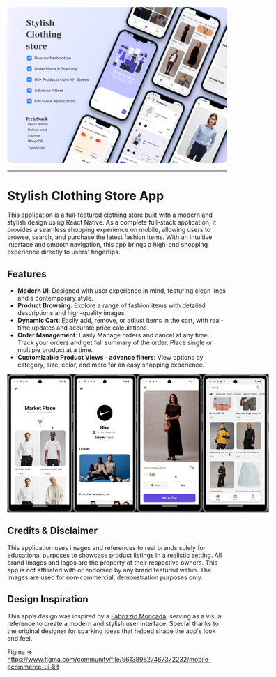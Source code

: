 <img src="demo/cover.png" style="border-radius:10px" />

---

# Stylish Clothing Store App

This application is a full-featured clothing store built with a modern and stylish design using React Native. As a complete full-stack application, it provides a seamless shopping experience on mobile, allowing users to browse, search, and purchase the latest fashion items. With an intuitive interface and smooth navigation, this app brings a high-end shopping experience directly to users' fingertips.

## Features

- **Modern UI**: Designed with user experience in mind, featuring clean lines and a contemporary style.
- **Product Browsing**: Explore a range of fashion items with detailed descriptions and high-quality images.
- **Dynamic Cart**: Easily add, remove, or adjust items in the cart, with real-time updates and accurate price calculations.
- **Order Management**: Easily Manage orders and cancel at any time. Track your orders and get full summary of the order. Place single or multiple product at a time.
- **Customizable Product Views - advance filters**: View options by category, size, color, and more for an easy shopping experience.

<div  style="display: flex; flex-direction: 'row';">
<img src="demo/market_place.gif" width="30%"/>
<img src="demo/store.gif" width="30%"/>
<img src="demo/product_page.gif" width="30%"/>
<img src="demo/product_preview.gif" width="30%"/>
</div>

## Credits & Disclaimer

This application uses images and references to real brands solely for educational purposes to showcase product listings in a realistic setting. All brand images and logos are the property of their respective owners. This app is not affiliated with or endorsed by any brand featured within. The images are used for non-commercial, demonstration purposes only.

## Design Inspiration

This app’s design was inspired by a
<a href="https://www.figma.com/@fabrizzio">Fabrizzio Moncada</a>, serving as a visual reference to create a modern and stylish user interface. Special thanks to the original designer for sparking ideas that helped shape the app's look and feel.

Figma => https://www.figma.com/community/file/961389527467372232/mobile-ecommerce-ui-kit
